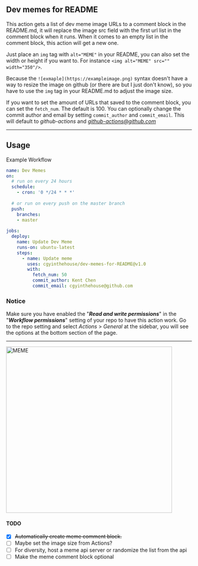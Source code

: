 ## Dev memes for README

This action gets a list of dev meme image URLs to a comment block in the README.md, it will replace the image src field with the first url list in the comment block when it runs. When it comes to an empty list in the comment block, this action will get a new one.

Just place an `img` tag with `alt="MEME"` in your README, you can also set the width or height if you want to.
For instance `<img alt="MEME" src="" width="350"/>`.

Because the `![exmaple](https://exampleimage.png)` syntax doesn't have a way to resize the image on github (or there are but I just don't know), so you have to use the `img` tag in your README.md to adjust the image size.

If you want to set the amount of URLs that saved to the comment block, you can set the `fetch_num`. The default is 100.
You can optionally change the commit author and email by setting `commit_author` and `commit_email`. This will default to *github-actions* and *github-actions@github.com*

---

## Usage

Example Workflow

```yaml
name: Dev Memes
on:
  # run on every 24 hours
  schedule:
    - cron: '0 */24 * * *'
      
  # or run on every push on the master branch 
  push:
    branches:
    - master
    
jobs:
  deploy:
    name: Update Dev Meme
    runs-on: ubuntu-latest
    steps:
      - name: Update meme
        uses: cgyinthehouse/dev-memes-for-README@v1.0
        with:
          fetch_num: 50
          commit_author: Kent Chen
          commit_email: cgyinthehouse@github.com
```

### Notice

Make sure you have enabled the "***Read and write permissions***" in the "***Workflow permissions***" setting of your repo to have this action work.
Go to the repo setting and select *Actions* > *General* at the sidebar, you will see the options at the bottom section of the page.

---
<!-- Syntax that is able to resize images on Github's markdown -->
<img alt="MEME" src="https://vvgskppmennronkqbstj.supabase.co/storage/v1/object/public/memes/38e49d24-a90a-4cf9-9825-602a6c3e1bb7/dev-memes%20(50).jpgdev-memes.com409dbf0d-5e60-49dd-aec3-7a0d7bfd202f" width="450" />

#### TODO
- [x] ~~Automatically create meme comment block.~~
- [ ] Maybe set the image size from Actions?
- [ ] For diversity, host a meme api server or randomize the list from the api
- [ ] Make the meme comment block optional

<!--MEME
-->
